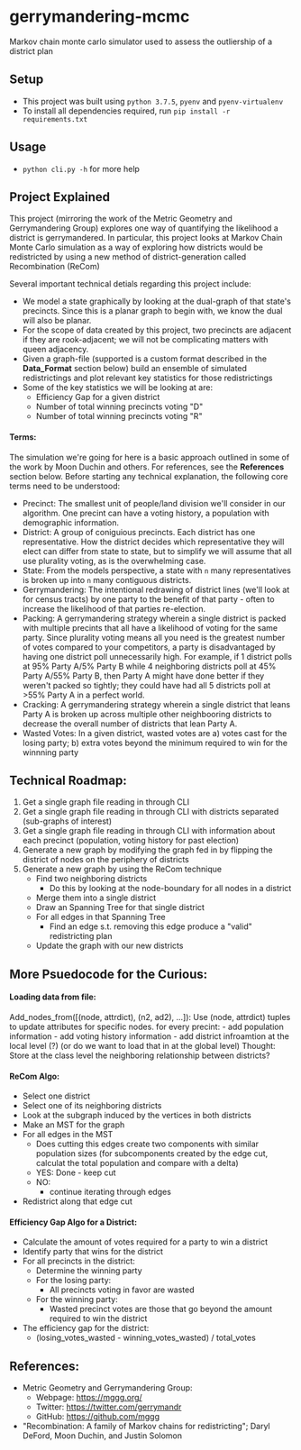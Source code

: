 # gerrymandering-mcmc
Markov chain monte carlo simulator used to assess the outliership of a district plan


## Setup
- This project was built using `python 3.7.5`, `pyenv` and `pyenv-virtualenv`
- To install all dependencies required, run `pip install -r requirements.txt`


## Usage
- `python cli.py -h` for more help


## Project Explained
This project (mirroring the work of the Metric Geometry and Gerrymandering Group) explores one way of quantifying the likelihood a district is gerrymandered. In particular, this project looks at Markov Chain Monte Carlo simulation as a way of exploring how districts would be redistricted by using a new method of district-generation called Recombination (ReCom)

Several important technical detials regarding this project include:
- We model a state graphically by looking at the dual-graph of that state's precincts. Since this is a planar graph to begin with, we know the dual will also be planar.
- For the scope of data created by this project, two precincts are adjacent if they are rook-adjacent; we will not be complicating matters with queen adjacency.
- Given a graph-file (supported is a custom format described in the **Data_Format** section below) build an ensemble of simulated redistrictings and plot relevant key statistics for those redistrictings
- Some of the key statistics we will be looking at are:
    - Efficiency Gap for a given district
    - Number of total winning precincts voting "D"
    - Number of total winning precincts voting "R"

#### Terms:
The simulation we're going for here is a basic approach outlined in some of the work by Moon Duchin and others. For references, see the **References** section below. Before starting any technical explanation, the following core terms need to be understood:
- Precinct: The smallest unit of people/land division we'll consider in our algorithm. One precint can have a voting history, a population with demographic information.
- District: A group of coniguious precincts. Each district has one representative. How the district decides which representative they will elect can differ from state to state, but to simplify we will assume that all use plurality voting, as is the overwhelming case.
- State: From the models perspective, a state with `n` many representatives is broken up into `n` many contiguous districts.
- Gerrymandering: The intentional redrawing of district lines (we'll look at for census tracts) by one party to the benefit of that party - often to increase the likelihood of that parties re-election.
- Packing: A gerrymandering strategy wherein a single district is packed with multiple precints that all have a likelihood of voting for the same party. Since plurality voting means all you need is the greatest number of votes compared to your competitors, a party is disadvantaged by having one district poll unnecessarily high. For example, if 1 district polls at 95% Party A/5% Party B while 4 neighboring districts poll at 45% Party A/55% Party B, then Party A might have done better if they weren't packed so tightly; they could have had all 5 districts poll at >55% Party A in a perfect world.
- Cracking: A gerrymandering strategy wherein a single district that leans Party A is broken up across multiple other neighbooring districts to decrease the overall number of districts that lean Party A.
- Wasted Votes: In a given district, wasted votes are a) votes cast for the losing party; b) extra votes beyond the minimum required to win for the winnning party


## Technical Roadmap:
1. Get a single graph file reading in through CLI
2. Get a single graph file reading in through CLI with districts separated (sub-graphs of interest)
3. Get a single graph file reading in through CLI with information about each precinct (population, voting history for past election)
4. Generate a new graph by modifying the graph fed in by flipping the district of nodes on the periphery of districts
5. Generate a new graph by using the ReCom technique
    - Find two neighboring districts
        - Do this by looking at the node-boundary for all nodes in a district
    - Merge them into a single district
    - Draw an Spanning Tree for that single district
    - For all edges in that Spanning Tree
        - Find an edge s.t. removing this edge produce a "valid" redistricting plan
    - Update the graph with our new districts

## More Psuedocode for the Curious:

#### Loading data from file:
Add_nodes_from([(node, attrdict), (n2, ad2), ...]): Use (node, attrdict) tuples to update attributes for specific nodes.
for every precint:
    - add population information
    - add voting history information
    - add district infroamtion at the local level (?) (or do we want to load that in at the global level)
Thought: Store at the class level the neighboring relationship between districts?

#### ReCom Algo:
- Select one district
- Select one of its neighboring districts
- Look at the subgraph induced by the vertices in both districts
- Make an MST for the graph
- For all edges in the MST
    - Does cutting this edges create two components with similar population sizes
        (for subcomponents created by the edge cut, calculat the total population and compare with a delta)
    - YES:
        Done - keep cut
    - NO:
        - continue iterating through edges
- Redistrict along that edge cut

#### Efficiency Gap Algo for a District:
- Calculate the amount of votes required for a party to win a district
- Identify party that wins for the district
- For all precincts in the district:
    - Determine the winning party
    - For the losing party:
        - All precincts voting in favor are wasted
    - For the winning party:
        - Wasted precinct votes are those that go beyond the amount required to win the district
- The efficiency gap for the district:
    - (losing_votes_wasted - winning_votes_wasted) / total_votes


## References:
- Metric Geometry and Gerrymandering Group:
    - Webpage: https://mggg.org/
    - Twitter: https://twitter.com/gerrymandr
    - GitHub: https://github.com/mggg
- "Recombination: A family of Markov chains for redistricting"; Daryl DeFord, Moon Duchin, and Justin Solomon
